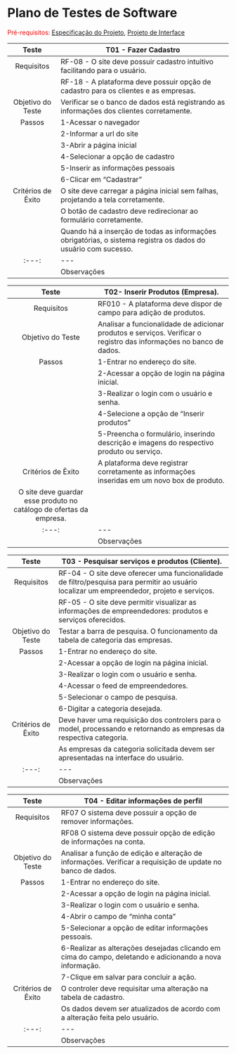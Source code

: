 # Plano de Testes de Software

<span style="color:red">Pré-requisitos: <a href="2-Especificação do Projeto.md"> Especificação do Projeto</a></span>, <a href="3-Projeto de Interface.md"> Projeto de Interface</a>

|Teste|T01 - Fazer Cadastro|
|:---:|---|
|Requisitos|RF-08 - O site deve possuir cadastro intuitivo facilitando para o usuário.|
||RF-18 - A plataforma deve possuir opção de cadastro para os clientes e as empresas.|
|Objetivo do Teste|Verificar se o banco de dados está registrando as informações dos clientes corretamente.|
|Passos|1-Acessar o navegador|
||2-Informar a url do site|
||3-Abrir a página inicial|
||4-Selecionar a opção de cadastro|
||5-Inserir as informações pessoais|
||6-Clicar em “Cadastrar”|
|Critérios de Êxito|O site deve carregar a página inicial sem falhas, projetando a tela corretamente.|
||O botão de cadastro deve redirecionar ao formulário corretamente.|
||Quando há a inserção de todas as informações obrigatórias, o sistema registra os dados do usuário com sucesso.|
|:---:|---|
||Observações|

|Teste|T02- Inserir Produtos (Empresa).|
|:---:|---|
|Requisitos|RF010 - A plataforma deve dispor de campo para adição de produtos.|
|Objetivo do Teste|Analisar a funcionalidade de adicionar produtos e serviços. Verificar o registro das informações no banco de dados.|
|Passos|1-Entrar no endereço do site.|
||2-Acessar a opção de login na página inicial.|
||3-Realizar o login com o usuário e senha.|
||4-Selecione a opção de “Inserir produtos”|
||5-Preencha o formulário, inserindo descrição e imagens do respectivo produto ou serviço.|
|Critérios de Êxito|A plataforma deve registrar corretamente as informações inseridas em um novo box de produto.|
|O site deve guardar esse produto no catálogo de ofertas da empresa.|
|:---:|---|
||Observações|

|Teste|T03 - Pesquisar serviços e produtos (Cliente).|
|:---:|---|
|Requisitos|RF-04 - O site deve oferecer uma funcionalidade de filtro/pesquisa para permitir ao usuário localizar um empreendedor, projeto e serviços.|
||RF-05 - O site deve permitir visualizar as informações de empreendedores: produtos e serviços oferecidos.|
|Objetivo do Teste|Testar a barra de pesquisa. O funcionamento da tabela de categoria das empresas.|
|Passos|1-Entrar no endereço do site.|
||2-Acessar a opção de login na página inicial.|
||3-Realizar o login com o usuário e senha.|
||4-Acessar o feed de empreendedores.|
||5-Selecionar o campo de pesquisa.|
||6-Digitar a categoria desejada.|
|Critérios de Êxito|Deve haver uma requisição dos controlers para o model, processando e retornando as empresas da respectiva categoria.|
||As empresas da categoria solicitada devem ser apresentadas na interface do usuário.|
|:---:|---|
||Observações|

|Teste|T04 - Editar informações de perfil|
|:---:|---|
|Requisitos|RF07 O sistema deve possuir a opção de remover informações.|
||RF08 O sistema deve possuir opção de edição de informações na conta.|
|Objetivo do Teste|Analisar a função de edição e alteração de informações. Verificar a requisição de update no banco de dados.|
|Passos|1-Entrar no endereço do site.|
||2-Acessar a opção de login na página inicial.|
||3-Realizar o login com o usuário e senha.|
||4-Abrir o campo de “minha conta”|
||5-Selecionar a opção de editar informações pessoais.|
||6-Realizar as alterações desejadas clicando em cima do campo, deletando e adicionando a nova informação.|
||7-Clique em salvar para concluir a ação.|
|Critérios de Êxito|O controler deve requisitar uma alteração na tabela de cadastro.|
||Os dados devem ser atualizados de acordo com a alteração feita pelo usuário.|
|:---:|---|
||Observações|


